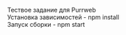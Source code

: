 Тествое задание для <a href="https://www.purrweb.com/" style="text-decoration: none">Purrweb</a>
<br>
Установка зависимоcтей - npm install
<br>
Запуск сборки - npm start

